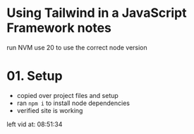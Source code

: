 # Using Tailwind in a JavaScript Framework notes
run NVM use 20 to use the correct node version

# 01. Setup
- copied over project files and setup
- ran `npm i` to install node dependencies
- verified site is working


left vid at: 08:51:34
